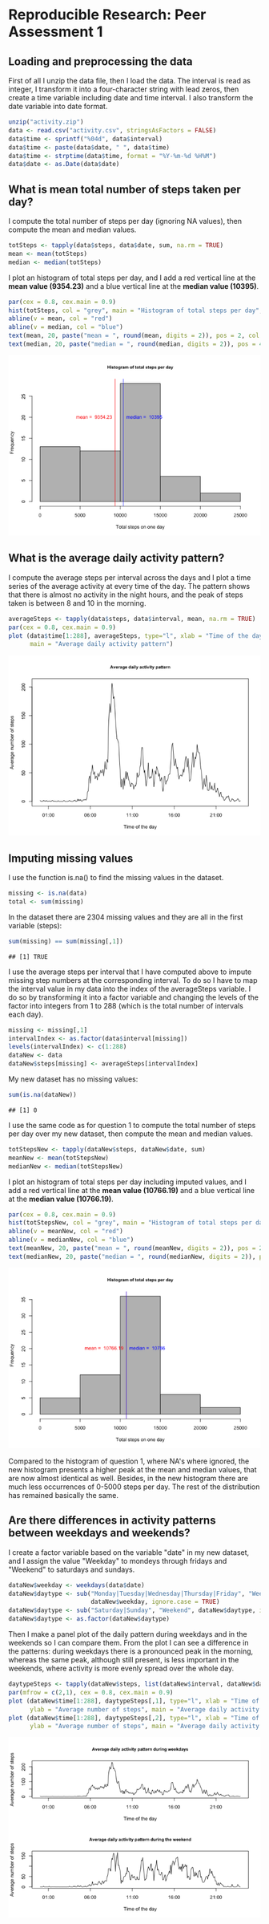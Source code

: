 # Reproducible Research: Peer Assessment 1



## Loading and preprocessing the data

First of all I unzip the data file, then I load the data. The interval is read as integer, I transform it into a four-character string with lead zeros, then create a time variable including date and time interval. I also transform the date variable into date format.



```r
unzip("activity.zip")
data <- read.csv("activity.csv", stringsAsFactors = FALSE)
data$time <- sprintf("%04d", data$interval)
data$time <- paste(data$date, " ", data$time)
data$time <- strptime(data$time, format = "%Y-%m-%d %H%M")
data$date <- as.Date(data$date)
```

## What is mean total number of steps taken per day?

I compute the total number of steps per day (ignoring NA values), then compute the mean and median values.


```r
totSteps <- tapply(data$steps, data$date, sum, na.rm = TRUE)
mean <- mean(totSteps)
median <- median(totSteps)
```

I plot an histogram of total steps per day, and I add a red vertical line at the **mean value (9354.23)** and a blue vertical line at the **median value (10395)**.


```r
par(cex = 0.8, cex.main = 0.9)
hist(totSteps, col = "grey", main = "Histogram of total steps per day", xlab = "Total steps on one day")
abline(v = mean, col = "red")
abline(v = median, col = "blue")
text(mean, 20, paste("mean = ", round(mean, digits = 2)), pos = 2, col = "red")
text(median, 20, paste("median = ", round(median, digits = 2)), pos = 4, col = "blue")
```

![](PA1_template_files/figure-html/unnamed-chunk-3-1.png) 

## What is the average daily activity pattern?

I compute the average steps per interval across the days and I plot a time series of the average activity at every time of the day. The pattern shows that there is almost no activity in the night hours, and the peak of steps taken is between 8 and 10 in the morning.


```r
averageSteps <- tapply(data$steps, data$interval, mean, na.rm = TRUE)
par(cex = 0.8, cex.main = 0.9)
plot (data$time[1:288], averageSteps, type="l", xlab = "Time of the day", ylab = "Average number of steps", 
      main = "Average daily activity pattern")
```

![](PA1_template_files/figure-html/unnamed-chunk-4-1.png) 

## Imputing missing values

I use the function is.na() to find the missing values in the dataset. 


```r
missing <- is.na(data) 
total <- sum(missing)
```

In the dataset there are 2304 missing values and they are all in the first variable (steps):


```r
sum(missing) == sum(missing[,1])
```

```
## [1] TRUE
```

I use the average steps per interval that I have computed above to impute missing step numbers at the corresponding interval. To do so I have to map the interval value in my data into the index of the averageSteps variable. I do so by transforming it into a factor variable and changing the levels of the factor into integers from 1 to 288 (which is the total number of intervals each day).


```r
missing <- missing[,1]
intervalIndex <- as.factor(data$interval[missing])
levels(intervalIndex) <- c(1:288)
dataNew <- data
dataNew$steps[missing] <- averageSteps[intervalIndex]
```

My new dataset has no missing values:


```r
sum(is.na(dataNew))
```

```
## [1] 0
```

I use the same code as for question 1 to compute the total number of steps per day over my new dataset, then compute the mean and median values.


```r
totStepsNew <- tapply(dataNew$steps, dataNew$date, sum)
meanNew <- mean(totStepsNew)
medianNew <- median(totStepsNew)
```

I plot an histogram of total steps per day including imputed values, and I add a red vertical line at the **mean value (10766.19)** and a blue vertical line at the **median value (10766.19)**.


```r
par(cex = 0.8, cex.main = 0.9)
hist(totStepsNew, col = "grey", main = "Histogram of total steps per day", xlab = "Total steps on one day")
abline(v = meanNew, col = "red")
abline(v = medianNew, col = "blue")
text(meanNew, 20, paste("mean = ", round(meanNew, digits = 2)), pos = 2, col = "red")
text(medianNew, 20, paste("median = ", round(medianNew, digits = 2)), pos = 4, col = "blue")
```

![](PA1_template_files/figure-html/unnamed-chunk-10-1.png) 

Compared to the histogram of question 1, where NA's where ignored, the new histogram presents a higher peak at the mean and median values, that are now almost identical as well. Besides, in the new histogram there are much less occurrences of 0-5000 steps per day. The rest of the distribution has remained basically the same.

## Are there differences in activity patterns between weekdays and weekends?

I create a factor variable based on the variable "date" in my new dataset, and I assign the value "Weekday" to mondeys through fridays and "Weekend" to saturdays and sundays.


```r
dataNew$weekday <- weekdays(data$date)
dataNew$daytype <- sub("Monday|Tuesday|Wednesday|Thursday|Friday", "Weekday", 
                       dataNew$weekday, ignore.case = TRUE)
dataNew$daytype <- sub("Saturday|Sunday", "Weekend", dataNew$daytype, ignore.case = TRUE)
dataNew$daytype <- as.factor(dataNew$daytype)
```

Then I make a panel plot of the daily pattern during weekdays and in the weekends so I can compare them. From the plot I can see a difference in the patterns: during weekdays there is a pronounced peak in the morning, whereas the same peak, although still present, is less important in the weekends, where activity is more evenly spread over the whole day.


```r
daytypeSteps <- tapply(dataNew$steps, list(dataNew$interval, dataNew$daytype), mean, na.rm = TRUE)
par(mfrow = c(2,1), cex = 0.8, cex.main = 0.9)
plot (dataNew$time[1:288], daytypeSteps[,1], type="l", xlab = "Time of the day", 
      ylab = "Average number of steps", main = "Average daily activity pattern during weekdays")
plot (dataNew$time[1:288], daytypeSteps[,2], type="l", xlab = "Time of the day", 
      ylab = "Average number of steps", main = "Average daily activity pattern during the weekend")
```

![](PA1_template_files/figure-html/unnamed-chunk-12-1.png) 
